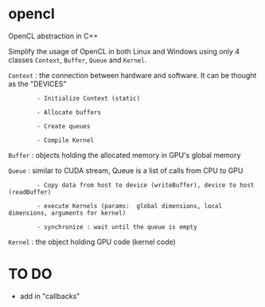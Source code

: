 # opencl

OpenCL abstraction in C++

Simplify the usage of OpenCL in both Linux and Windows using only 4 classes `Context`, `Buffer`, `Queue` and `Kernel`.

`Context` : the connection between hardware and software. It can be thought as the "DEVICES"

            - Initialize Context (static)
            
            - Allocate buffers
            
            - Create queues
            
            - Compile Kernel

`Buffer` : objects holding the allocated memory in GPU's global memory

`Queue` : similar to CUDA stream, Queue is a list of calls from CPU to GPU

            - Copy data from host to device (writeBuffer), device to host (readBuffer)
            
            - execute Kernels (params:  global dimensions, local dimensions, arguments for kernel)
            
            - synchronize : wait until the queue is empty

`Kernel` : the object holding GPU code (kernel code)


# TO DO

- add in "callbacks"

